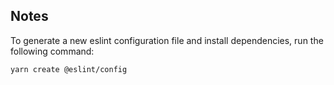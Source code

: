 ## Notes

To generate a new eslint configuration file and install dependencies, run the following command:

```
yarn create @eslint/config
```
